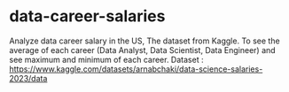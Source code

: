 # data-career-salaries
  Analyze data career salary in the US, The dataset from Kaggle. To see the average of each career (Data Analyst, Data Scientist, Data Engineer) and see maximum and minimum of each career.  Dataset : https://www.kaggle.com/datasets/arnabchaki/data-science-salaries-2023/data
